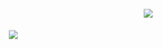 <img align="right" src="https://visitor-badge.laobi.icu/badge?page_id=JagosMarek.JagosMarek" />
<h1 align="center">
    <img src="https://readme-typing-svg.herokuapp.com/?font=Kanit&size=37&center=true&color=73F718&vCenter=true&width=500&height=70&duration=4000&lines=Hello+There!+👋;+I'm+Marek!+😄;" />
</h1>
